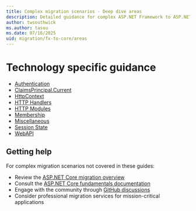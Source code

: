 ```yaml
---
title: Complex migration scenarios - Deep dive areas
description: Detailed guidance for complex ASP.NET Framework to ASP.NET Core migration scenarios
author: twsouthwick
ms.author: tasou
ms.date: 07/16/2025
uid: migration/fx-to-core/areas
---
```

# Technology specific guidance

* [Authentication](authentication.md)
* [ClaimsPrincipal.Current](claimsprincipal-current.md)
* [HttpContext](http-context.md)
* [HTTP Handlers](http-handlers.md)
* [HTTP Modules](http-modules.md)
* [Membership](membership.md)
* [Miscellaneous](misc.md)
* [Session State](session.md)
* [WebAPI](webapi.md)

## Getting help

For complex migration scenarios not covered in these guides:

* Review the [ASP.NET Core migration overview](xref:migration/fx-to-core/index)
* Consult the [ASP.NET Core fundamentals documentation](xref:fundamentals/index)
* Engage with the community through [GitHub discussions](https://github.com/dotnet/aspnetcore/discussions)
* Consider professional migration services for mission-critical applications
